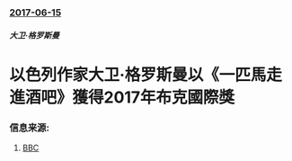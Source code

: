 ### [2017-06-15](/news/2017/06/15/index.md)

##### 大卫·格罗斯曼
# 以色列作家大卫·格罗斯曼以《一匹馬走進酒吧》獲得2017年布克國際獎 




### 信息来源:

1. [BBC](http://www.bbc.com/news/entertainment-arts-40286540)
